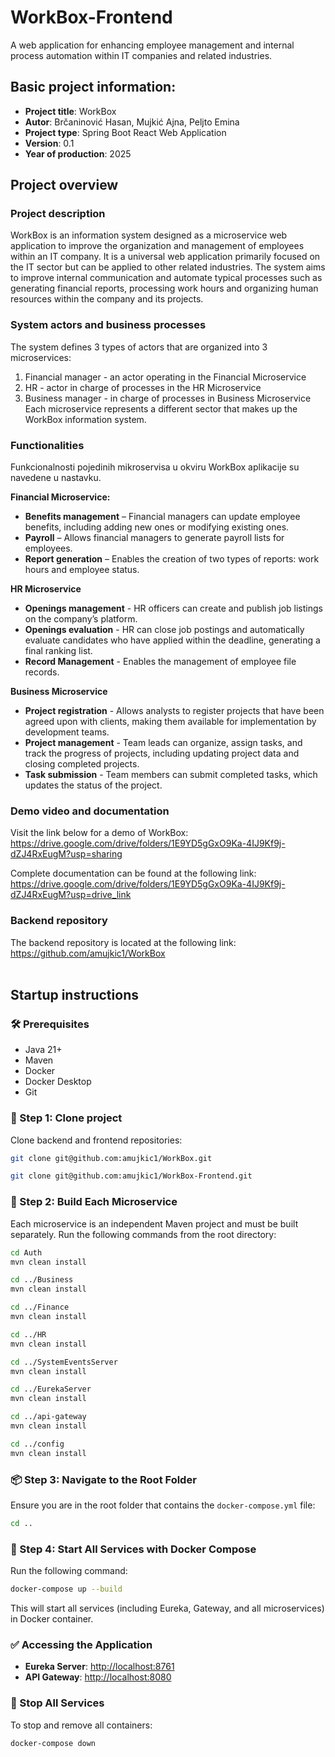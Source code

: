 # WorkBox-Frontend
A web application for enhancing employee management and internal process automation within IT companies and related industries.


## Basic project information:
 * **Project title**: WorkBox
 * **Autor**: Brčaninović Hasan, Mujkić Ajna, Peljto Emina
 * **Project type**: Spring Boot React Web Application
 * **Version**: 0.1
 * **Year of production**: 2025 


## Project overview
### Project description
WorkBox is an information system designed as a microservice web application to improve the organization and management of employees within an IT company. It is a universal web application primarily focused on the IT sector but can be applied to other related industries. The system aims to improve internal communication and automate typical processes such as generating financial reports, processing work hours and organizing human resources within the company and its projects.

### System actors and business processes
The system defines 3 types of actors that are organized into 3 microservices:
1. Financial manager - an actor operating in the Financial Microservice
2. HR - actor in charge of processes in the HR Microservice
3. Business manager - in charge of processes in Business Microservice
Each microservice represents a different sector that makes up the WorkBox information system.

### Functionalities
Funkcionalnosti pojedinih mikroservisa u okviru WorkBox aplikacije su navedene u nastavku.

**Financial Microservice:**
* **Benefits management** – Financial managers can update employee benefits, including adding new ones or modifying existing ones.
* **Payroll** – Allows financial managers to generate payroll lists for employees. 
* **Report generation** – Enables the creation of two types of reports: work hours and employee status.

**HR Microservice**
* **Openings management** - HR officers can create and publish job listings on the company’s platform.
* **Openings evaluation** - HR can close job postings and automatically evaluate candidates who have applied within the deadline, generating a final ranking list.
* **Record Management** - Enables the management of employee file records.

**Business Microservice**
* **Project registration** - Allows analysts to register projects that have been agreed upon with clients, making them available for implementation by development teams.
* **Project management** - Team leads can organize, assign tasks, and track the progress of projects, including updating project data and closing completed projects.
* **Task submission** - Team members can submit completed tasks, which updates the status of the project.

### Demo video and documentation
Visit the link below for a demo of WorkBox:<br>
https://drive.google.com/drive/folders/1E9YD5gGxO9Ka-4IJ9Kf9j-dZJ4RxEugM?usp=sharing

Complete documentation can be found at the following link:<br>
https://drive.google.com/drive/folders/1E9YD5gGxO9Ka-4IJ9Kf9j-dZJ4RxEugM?usp=drive_link
<br>

### Backend repository
The backend repository is located at the following link:<br>
https://github.com/amujkic1/WorkBox
<br>
<br>


## Startup instructions

### 🛠️ Prerequisites
- Java 21+
- Maven
- Docker
- Docker Desktop
- Git

### 📂 Step 1: Clone project
Clone backend and frontend repositories:
```bash
git clone git@github.com:amujkic1/WorkBox.git
```
```bash
git clone git@github.com:amujkic1/WorkBox-Frontend.git
```


### 🔧 Step 2: Build Each Microservice
Each microservice is an independent Maven project and must be built separately. Run the following commands from the root directory:

```bash
cd Auth
mvn clean install

cd ../Business
mvn clean install

cd ../Finance
mvn clean install

cd ../HR
mvn clean install

cd ../SystemEventsServer
mvn clean install

cd ../EurekaServer
mvn clean install

cd ../api-gateway
mvn clean install

cd ../config
mvn clean install
```

### 📦 Step 3: Navigate to the Root Folder
Ensure you are in the root folder that contains the `docker-compose.yml` file:

```bash
cd ..
```

### 🐳 Step 4: Start All Services with Docker Compose
Run the following command:

```bash
docker-compose up --build
```

This will start all services (including Eureka, Gateway, and all microservices) in Docker container.

### ✅ Accessing the Application
- **Eureka Server**: [http://localhost:8761](http://localhost:8761)
- **API Gateway**: [http://localhost:8080](http://localhost:8080)

### 🛑 Stop All Services
To stop and remove all containers:

```bash
docker-compose down
```







